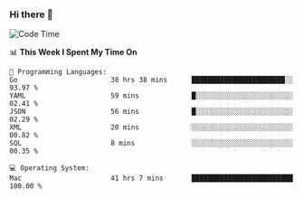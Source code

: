 ### Hi there 👋

<!--
**CrazyCollin/crazycollin** is a ✨ _special_ ✨ repository because its `README.md` (this file) appears on your GitHub profile.

Here are some ideas to get you started:

- 🔭 I’m currently working on ...
- 🌱 I’m currently learning ...
- 👯 I’m looking to collaborate on ...
- 🤔 I’m looking for help with ...
- 💬 Ask me about ...
- 📫 How to reach me: ...
- 😄 Pronouns: ...
- ⚡ Fun fact: ...
-->

<!--START_SECTION:waka-->
![Code Time](http://img.shields.io/badge/Code%20Time-2%2C680%20hrs%2028%20mins-blue)

📊 **This Week I Spent My Time On** 

```text
💬 Programming Languages: 
Go                       38 hrs 38 mins      ███████████████████████░░   93.97 % 
YAML                     59 mins             █░░░░░░░░░░░░░░░░░░░░░░░░   02.41 % 
JSON                     56 mins             █░░░░░░░░░░░░░░░░░░░░░░░░   02.29 % 
XML                      20 mins             ░░░░░░░░░░░░░░░░░░░░░░░░░   00.82 % 
SQL                      8 mins              ░░░░░░░░░░░░░░░░░░░░░░░░░   00.35 % 

💻 Operating System: 
Mac                      41 hrs 7 mins       █████████████████████████   100.00 % 
```


<!--END_SECTION:waka-->

